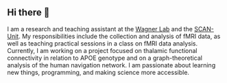 ## Hi there 👋
I am a research and teaching assistant at the [Wagner Lab](https://www.isabellawagner.com/people) and the [SCAN-Unit](https://scan-psy.univie.ac.at/). My responsibilities include the collection and analysis of fMRI data, as well as teaching practical sessions in a class on fMRI data analysis. Currently, I am working on a project focused on thalamic functional connectivity in relation to APOE genotype and on a graph-theoretical analysis of the human navigation network. I am passionate about learning new things, programming, and making science more accessible.

<!--
**marlapinkert/marlapinkert** is a ✨ _special_ ✨ repository because its `README.md` (this file) appears on your GitHub profile.

Here are some ideas to get you started:

- 🔭 I’m currently working on ...
- 🌱 I’m currently learning ...
- 👯 I’m looking to collaborate on ...
- 🤔 I’m looking for help with ...
- 💬 Ask me about ...
- 📫 How to reach me: ...
- 😄 Pronouns: ...
- ⚡ Fun fact: ...
-->
